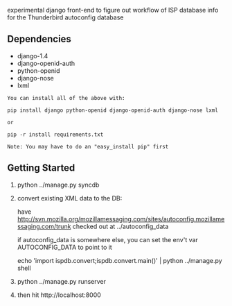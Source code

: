 experimental django front-end to figure out workflow of ISP database info
for the Thunderbird autoconfig database

## Dependencies
   *  django-1.4
   *  django-openid-auth
   *  python-openid
   *  django-nose 
   *  lxml

    You can install all of the above with:

    pip install django python-openid django-openid-auth django-nose lxml

    or 

    pip -r install requirements.txt

    Note: You may have to do an "easy_install pip" first

## Getting Started
1. python ../manage.py syncdb
2. convert existing XML data to the DB:

   have http://svn.mozilla.org/mozillamessaging.com/sites/autoconfig.mozillamessaging.com/trunk checked out at ../autoconfig_data
   
   if autoconfig_data is somewhere else, you can set the env't var AUTOCONFIG_DATA to  point to it
   
   echo 'import ispdb.convert;ispdb.convert.main()' | python ../manage.py shell

3. python ../manage.py runserver

4. then hit http://localhost:8000
